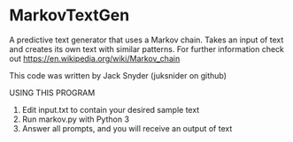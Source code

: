 # MarkovTextGen
A predictive text generator that uses a Markov chain. Takes an input of text and creates its own text with similar patterns.
For further information check out https://en.wikipedia.org/wiki/Markov_chain

This code was written by Jack Snyder (juksnider on github)

USING THIS PROGRAM

1. Edit input.txt to contain your desired sample text
2. Run markov.py with Python 3
3. Answer all prompts, and you will receive an output of text
